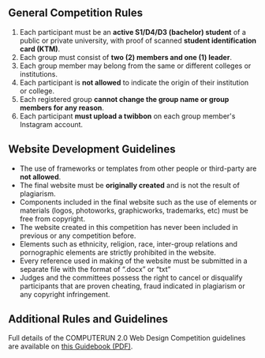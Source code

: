 ## General Competition Rules

1. Each participant must be an **active S1/D4/D3 (bachelor) student** of a public or private university, with proof of scanned **student identification card (KTM)**.
2. Each group must consist of **two (2) members and one (1) leader**.
3. Each group member may belong from the same or different colleges or institutions.
4. Each participant is **not allowed** to indicate the origin of their institution or college.
5. Each registered group **cannot change the group name or group members for any reason**.
6. Each participant **must upload a twibbon** on each group member's Instagram account.

## Website Development Guidelines
+ The use of frameworks or templates from other people or third-party are **not allowed**.
+ The final website must be **originally created** and is not the result of plagiarism.
+ Components included in the final website such as the use of elements or materials (logos, photoworks, graphicworks, trademarks, etc) must be free from copyright.
+ The website created in this competition has never been included in previous or any competition before.
+ Elements such as ethnicity, religion, race, inter-group relations and pornographic elements are strictly prohibited in the website.
+ Every reference used in making of the website must be submitted in a separate file with the format of “.docx” or “txt”
+ Judges and the committees possess the right to cancel or disqualify participants that are proven cheating, fraud indicated in plagiarism or any copyright infringement.

## Additional Rules and Guidelines
Full details of the COMPUTERUN 2.0 Web Design Competition guidelines are available on [this Guidebook (PDF)](https://drive.google.com/drive/folders/1POK9vsjJk08WX1VD6ajv5E5vPNc6nKXb).
